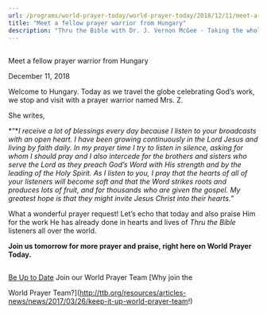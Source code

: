 ```yaml
---
url: /programs/world-prayer-today/world-prayer-today/2018/12/11/meet-a-fellow-prayer-warrior-from-hungary
title: "Meet a fellow prayer warrior from Hungary"
description: "Thru the Bible with Dr. J. Vernon McGee - Taking the whole Word to the whole world"
---
```







## 
 Meet a fellow prayer warrior from Hungary


December 11, 2018




Welcome to Hungary. Today as we travel the globe celebrating God’s work, we stop and visit with a prayer warrior named Mrs. Z. 


She writes,


*“**I receive a lot of blessings every day because I listen to your broadcasts with an open heart. I have been growing continuously in the Lord Jesus and living by faith daily. In my prayer time I try to listen in silence, asking for whom I should pray and I also intercede for the brothers and sisters who serve the Lord as they preach God’s Word with His strength and by the leading of the Holy Spirit. As I listen to you, I pray that the hearts of all of your listeners will become soft and that the Word strikes roots and produces lots of fruit, and for thousands who are given the gospel. My greatest hope is that they might invite Jesus Christ into their hearts.”*


What a wonderful prayer request! Let’s echo that today and also praise Him for the work He has already done in hearts and lives of *Thru the Bible* listeners all over the world.


**Join us tomorrow for more prayer and praise, right here on World Prayer Today.**







## 




[Be Up to Date](http://feeds.feedburner.com/WorldPrayerToday "World Prayer Today RSS Feed")
Join our World Prayer Team
[Why join the  

World Prayer Team?](http://ttb.org/resources/articles-news/news/2017/03/26/keep-it-up-world-prayer-team!)




